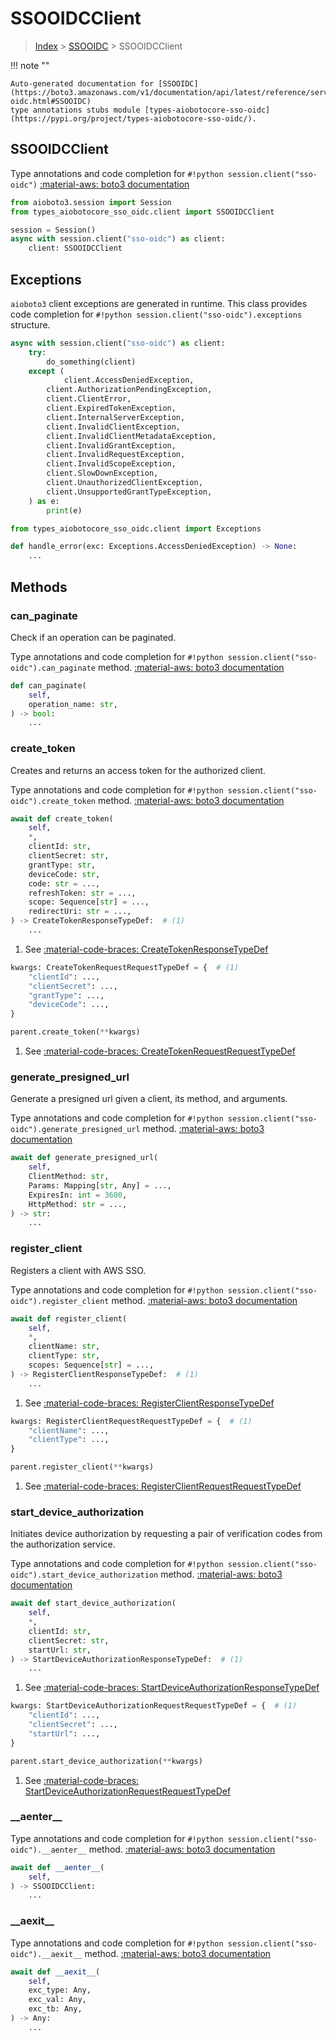 # SSOOIDCClient

> [Index](../README.md) > [SSOOIDC](./README.md) > SSOOIDCClient

!!! note ""

    Auto-generated documentation for [SSOOIDC](https://boto3.amazonaws.com/v1/documentation/api/latest/reference/services/sso-oidc.html#SSOOIDC)
    type annotations stubs module [types-aiobotocore-sso-oidc](https://pypi.org/project/types-aiobotocore-sso-oidc/).

## SSOOIDCClient

Type annotations and code completion for `#!python session.client("sso-oidc")`
[:material-aws: boto3 documentation](https://boto3.amazonaws.com/v1/documentation/api/latest/reference/services/sso-oidc.html#SSOOIDC.Client)

```python title="Usage example"
from aioboto3.session import Session
from types_aiobotocore_sso_oidc.client import SSOOIDCClient

session = Session()
async with session.client("sso-oidc") as client:
    client: SSOOIDCClient
```

## Exceptions


`aioboto3` client exceptions are generated in runtime.
This class provides code completion for `#!python session.client("sso-oidc").exceptions` structure.

```python title="Usage example"
async with session.client("sso-oidc") as client:
    try:
        do_something(client)
    except (
            client.AccessDeniedException,
        client.AuthorizationPendingException,
        client.ClientError,
        client.ExpiredTokenException,
        client.InternalServerException,
        client.InvalidClientException,
        client.InvalidClientMetadataException,
        client.InvalidGrantException,
        client.InvalidRequestException,
        client.InvalidScopeException,
        client.SlowDownException,
        client.UnauthorizedClientException,
        client.UnsupportedGrantTypeException,
    ) as e:
        print(e)
```

```python title="Type checking example"
from types_aiobotocore_sso_oidc.client import Exceptions

def handle_error(exc: Exceptions.AccessDeniedException) -> None:
    ...
```


## Methods


### can\_paginate

Check if an operation can be paginated.

Type annotations and code completion for `#!python session.client("sso-oidc").can_paginate` method.
[:material-aws: boto3 documentation](https://boto3.amazonaws.com/v1/documentation/api/latest/reference/services/sso-oidc.html#SSOOIDC.Client.can_paginate)

```python title="Method definition"
def can_paginate(
    self,
    operation_name: str,
) -> bool:
    ...
```


### create\_token

Creates and returns an access token for the authorized client.

Type annotations and code completion for `#!python session.client("sso-oidc").create_token` method.
[:material-aws: boto3 documentation](https://boto3.amazonaws.com/v1/documentation/api/latest/reference/services/sso-oidc.html#SSOOIDC.Client.create_token)

```python title="Method definition"
await def create_token(
    self,
    *,
    clientId: str,
    clientSecret: str,
    grantType: str,
    deviceCode: str,
    code: str = ...,
    refreshToken: str = ...,
    scope: Sequence[str] = ...,
    redirectUri: str = ...,
) -> CreateTokenResponseTypeDef:  # (1)
    ...
```

1. See [:material-code-braces: CreateTokenResponseTypeDef](./type_defs.md#createtokenresponsetypedef) 


```python title="Usage example with kwargs"
kwargs: CreateTokenRequestRequestTypeDef = {  # (1)
    "clientId": ...,
    "clientSecret": ...,
    "grantType": ...,
    "deviceCode": ...,
}

parent.create_token(**kwargs)
```

1. See [:material-code-braces: CreateTokenRequestRequestTypeDef](./type_defs.md#createtokenrequestrequesttypedef) 

### generate\_presigned\_url

Generate a presigned url given a client, its method, and arguments.

Type annotations and code completion for `#!python session.client("sso-oidc").generate_presigned_url` method.
[:material-aws: boto3 documentation](https://boto3.amazonaws.com/v1/documentation/api/latest/reference/services/sso-oidc.html#SSOOIDC.Client.generate_presigned_url)

```python title="Method definition"
await def generate_presigned_url(
    self,
    ClientMethod: str,
    Params: Mapping[str, Any] = ...,
    ExpiresIn: int = 3600,
    HttpMethod: str = ...,
) -> str:
    ...
```


### register\_client

Registers a client with AWS SSO.

Type annotations and code completion for `#!python session.client("sso-oidc").register_client` method.
[:material-aws: boto3 documentation](https://boto3.amazonaws.com/v1/documentation/api/latest/reference/services/sso-oidc.html#SSOOIDC.Client.register_client)

```python title="Method definition"
await def register_client(
    self,
    *,
    clientName: str,
    clientType: str,
    scopes: Sequence[str] = ...,
) -> RegisterClientResponseTypeDef:  # (1)
    ...
```

1. See [:material-code-braces: RegisterClientResponseTypeDef](./type_defs.md#registerclientresponsetypedef) 


```python title="Usage example with kwargs"
kwargs: RegisterClientRequestRequestTypeDef = {  # (1)
    "clientName": ...,
    "clientType": ...,
}

parent.register_client(**kwargs)
```

1. See [:material-code-braces: RegisterClientRequestRequestTypeDef](./type_defs.md#registerclientrequestrequesttypedef) 

### start\_device\_authorization

Initiates device authorization by requesting a pair of verification codes from
the authorization service.

Type annotations and code completion for `#!python session.client("sso-oidc").start_device_authorization` method.
[:material-aws: boto3 documentation](https://boto3.amazonaws.com/v1/documentation/api/latest/reference/services/sso-oidc.html#SSOOIDC.Client.start_device_authorization)

```python title="Method definition"
await def start_device_authorization(
    self,
    *,
    clientId: str,
    clientSecret: str,
    startUrl: str,
) -> StartDeviceAuthorizationResponseTypeDef:  # (1)
    ...
```

1. See [:material-code-braces: StartDeviceAuthorizationResponseTypeDef](./type_defs.md#startdeviceauthorizationresponsetypedef) 


```python title="Usage example with kwargs"
kwargs: StartDeviceAuthorizationRequestRequestTypeDef = {  # (1)
    "clientId": ...,
    "clientSecret": ...,
    "startUrl": ...,
}

parent.start_device_authorization(**kwargs)
```

1. See [:material-code-braces: StartDeviceAuthorizationRequestRequestTypeDef](./type_defs.md#startdeviceauthorizationrequestrequesttypedef) 

### \_\_aenter\_\_



Type annotations and code completion for `#!python session.client("sso-oidc").__aenter__` method.
[:material-aws: boto3 documentation](https://boto3.amazonaws.com/v1/documentation/api/latest/reference/services/sso-oidc.html#SSOOIDC.Client.__aenter__)

```python title="Method definition"
await def __aenter__(
    self,
) -> SSOOIDCClient:
    ...
```


### \_\_aexit\_\_



Type annotations and code completion for `#!python session.client("sso-oidc").__aexit__` method.
[:material-aws: boto3 documentation](https://boto3.amazonaws.com/v1/documentation/api/latest/reference/services/sso-oidc.html#SSOOIDC.Client.__aexit__)

```python title="Method definition"
await def __aexit__(
    self,
    exc_type: Any,
    exc_val: Any,
    exc_tb: Any,
) -> Any:
    ...
```





